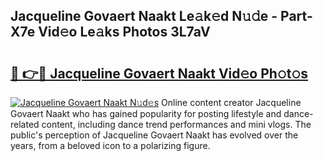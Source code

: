 ## Jacqueline Govaert Naakt Le𝚊k𝚎d N𝚞𝚍e - Part-X7e Vid𝚎o Le𝚊ks Photos 3L7aV

# <h2><a href="http://fb8aza.evod.top/?m=Jacqueline+Govaert+Naakt">🔗 👉🔴 Jacqueline Govaert Naakt Vid𝚎o Ph𝚘t𝚘s</a></h2>

[![Jacqueline Govaert Naakt N𝚞d𝚎s](https://i.imgur.com/8V9OHl7.gif)](http://fb8aza.evod.top/?m=Jacqueline+Govaert+Naakt)
Online content creator Jacqueline Govaert Naakt who has gained popularity for posting lifestyle and dance-related content, including dance trend performances and mini vlogs. The public's perception of Jacqueline Govaert Naakt has evolved over the years, from a beloved icon to a polarizing figure. 

